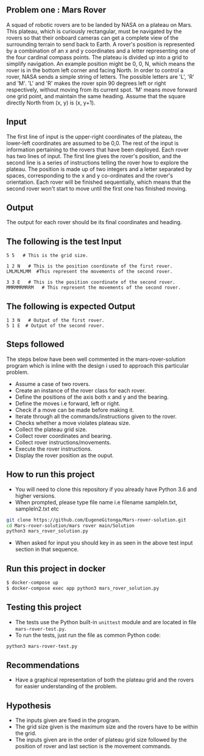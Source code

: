 ## Problem one : Mars Rover

A squad of robotic rovers are to be landed by NASA on a plateau on Mars. This plateau, which is curiously rectangular, must be navigated by the rovers so that their onboard cameras can get a complete view of the surrounding terrain to send back to Earth. A rover's position is represented by a combination of an x and y coordinates and a letter representing one of the four cardinal compass points. The plateau is divided up into a grid to simplify navigation. An example position might be 0, 0, N, which means the rover is in the bottom left corner and facing North. In order to control a rover, NASA sends a simple string of letters. The possible letters are 'L', 'R' and 'M'. 'L' and 'R' makes the rover spin 90 degrees left or right respectively, without moving from its current spot. 'M' means move forward one grid point, and maintain the same heading. Assume that the square directly North from (x, y) is (x, y+1).

## Input

The first line of input is the upper-right coordinates of the plateau, the lower-left coordinates are assumed to be 0,0. The rest of the input is information pertaining to the rovers that have been deployed. Each rover has two lines of input. The first line gives the rover's position, and the second line is a series of instructions telling the rover how to explore the plateau. The position is made up of two integers and a letter separated by spaces, corresponding to the x and y co-ordinates and the rover's orientation. Each rover will be finished sequentially, which means that the second rover won't start to move until the first one has finished moving.

## Output

The output for each rover should be its final coordinates and heading.

## The following is the test Input

```
5 5   # This is the grid size.

1 2 N   # This is the position coordinate of the first rover.
LMLMLMLMM  #This represent the movements of the second rover. 

3 3 E   # This is the position coordinate of the second rover.
MMRMMRMRRM   # This represent the movements of the second rover. 
```

## The following is expected Output

```
1 3 N   # Output of the first rover.
5 1 E  # Output of the second rover.
```

## Steps followed
The steps below have been well commented in the mars-rover-solution program which is inline with the design i used to approach this particular problem.
* Assume a case of two rovers.
* Create an instance of the rover class for each rover.
* Define the positions of the axis both x and y and the bearing. 
* Define the moves i.e forward, left or right.
* Check if a move can be made before making it.
* Iterate through all the commands/instructions given to the rover.
* Checks whether a move violates plateau size.
* Collect the plateau grid size.
* Collect rover coordinates and bearing.
* Collect rover instructions/movements.
* Execute the rover instructions.
* Display the rover position as the ouput.


## How to run this project

* You will need to clone this repository if you already have Python 3.6 and higher versions.
* When prompted, please type file name i.e filename sampleIn.txt, sampleIn2.txt etc

```sh
git clone https://github.com/EugeneGitonga/Mars-rover-solution.git
cd Mars-rover-solution/mars rover main/Solution
python3 mars_rover_solution.py

```
* When asked for input you should key in as seen in the above test input section in that sequence.


## Run this project in docker

```sh
$ docker-compose up
$ docker-compose exec app python3 mars_rover_solution.py
```

## Testing this project

* The tests use the Python built-in `unittest` module and are located in file `mars-rover-test.py`. 
* To run the tests, just run the file as common Python code:

```sh
python3 mars-rover-test.py

```

## Recommendations

* Have a graphical representation of both the plateau grid and the rovers for easier understanding of the problem.


## Hypothesis

* The inputs given are fixed in the program.
* The grid size given is the maximum size and the rovers have to be within the grid.
* The inputs given are in the order of plateau grid size followed by the position of rover and last section is the movement commands.
